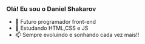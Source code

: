 ### Olá! Eu sou o Daniel Shakarov

- 🔭 Futuro programador front-end
- 💬 Estudando HTML,CSS e JS
- 📫 Sempre evoluindo e sonhando cada vez mais!!

<div>
<a href="https://beacons.al/DanShakarov"
</div>
